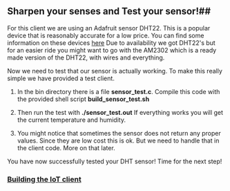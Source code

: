 ## Sharpen your senses and Test your sensor!##

For this client we are using an Adafruit sensor DHT22. This is a popular device that is reasonably accurate for a low price. You can find some information on these devices [here](https://learn.adafruit.com/dht/overview#)
Due to availability we got DHT22's but for an easier ride you might want to go with the AM2302 which is a ready made version of the DHT22, with wires and everything.

Now we need to test that our sensor is actually working. To make this really simple we have provided a test client.

1. In the bin directory there is a file **sensor_test.c**. Compile this code with the provided shell script
**build_sensor_test.sh**

2. Then run the test with
**./sensor_test.out**
If everything works you will get the current temperature and humidity.

3. You might notice that sometimes the sensor does not return any proper values. Since they are low cost this is ok. But we need to handle that in the client code. More on that later.

You have now successfully tested your DHT sensor! Time for the next step!

### [Building the IoT client](iotclient.md) ###

